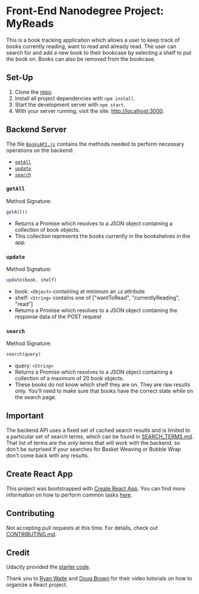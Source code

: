 # Front-End Nanodegree Project: MyReads

This is a book tracking application which allows a user to keep track of books currently reading, want to read and already read. The user can search for and add a new book to their bookcase by selecting a shelf to put the book on. Books can also be removed from the bookcase.

## Set-Up
1. Clone the [repo](https://github.com/aileneh2020/myreads.git).
2. Install all project dependencies with `npm install`.
3. Start the development server with `npm start`.
4. With your server running, visit the site: [http://localhost:3000](http://localhost:3000).

## Backend Server
The file [`BooksAPI.js`](src/BooksAPI.js) contains the methods needed to perform necessary operations on the backend:

* [`getAll`](#getall)
* [`update`](#update)
* [`search`](#search)

### `getAll`

Method Signature:

```js
getAll()
```

* Returns a Promise which resolves to a JSON object containing a collection of book objects.
* This collection represents the books currently in the bookshelves in the app.

### `update`

Method Signature:

```js
update(book, shelf)
```

* book: `<Object>` containing at minimum an `id` attribute
* shelf: `<String>` contains one of ["wantToRead", "currentlyReading", "read"]  
* Returns a Promise which resolves to a JSON object containing the response data of the POST request

### `search`

Method Signature:

```js
search(query)
```

* query: `<String>`
* Returns a Promise which resolves to a JSON object containing a collection of a maximum of 20 book objects.
* These books do not know which shelf they are on. They are raw results only. You'll need to make sure that books have the correct state while on the search page.

## Important

The backend API uses a fixed set of cached search results and is limited to a particular set of search terms, which can be found in [SEARCH_TERMS.md](SEARCH_TERMS.md). That list of terms are the _only_ terms that will work with the backend, so don't be surprised if your searches for Basket Weaving or Bubble Wrap don't come back with any results.

## Create React App

This project was bootstrapped with [Create React App](https://github.com/facebookincubator/create-react-app). You can find more information on how to perform common tasks [here](https://github.com/facebookincubator/create-react-app/blob/master/packages/react-scripts/template/README.md).

## Contributing

Not accepting pull requests at this time. For details, check out [CONTRIBUTING.md](CONTRIBUTING.md).

## Credit

Udacity provided the [starter code](https://github.com/udacity/reactnd-project-myreads-starter.git).

Thank you to [Ryan Waite](https://youtu.be/acJHkd6K5kI) and [Doug Brown](https://youtu.be/OcL7-7cRpkQ) for their video tutorials on how to organize a React project.
